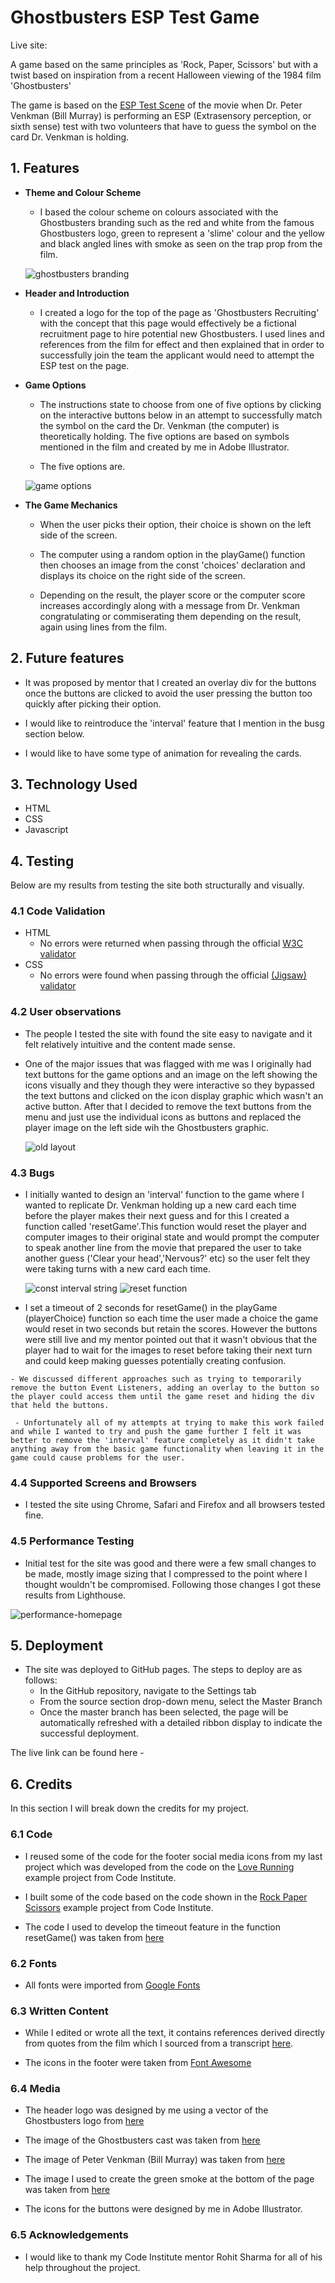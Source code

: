 # Ghostbusters ESP Test Game

Live site: 

A game based on the same principles as 'Rock, Paper, Scissors' but with a twist based on inspiration from a recent Halloween viewing of the 1984 film 'Ghostbusters'

The game is based on the [ESP Test Scene](https://youtu.be/HW8Ua49dCYk) of the movie when Dr. Peter Venkman (Bill Murray) is performing an ESP (Extrasensory perception, or sixth sense) test with two volunteers that have to guess the symbol on the card Dr. Venkman is holding.


## 1. Features 



- __Theme and Colour Scheme__

  - I based the colour scheme on colours associated with the Ghostbusters branding such as the red and white from the famous Ghostbusters logo, green to represent a 'slime' colour and the yellow and black angled lines with smoke as seen on the trap prop from the film.


  ![ghostbusters branding](readme-images/ghostbusters_branding.jpg)


  
- __Header and Introduction__

  - I created a logo for the top of the page as 'Ghostbusters Recruiting' with the concept that this page would effectively be a fictional recruitment page to hire potential new Ghostbusters. I used lines and references from the film for effect and then explained that in order to successfully join the team the applicant would need to attempt the ESP test on the page.

- __Game Options__

  - The instructions state to choose from one of five options by clicking on the interactive buttons below in an attempt to successfully match the symbol on the card the Dr. Venkman (the computer) is theoretically holding. The five options are based on symbols mentioned in the film and created by me in Adobe Illustrator.

  - The five options are.

  ![game options](readme-images/game-options.png)

- __The Game Mechanics__

  - When the user picks their option, their choice is shown on the left side of the screen. 

   - The computer using a random option in the playGame() function then chooses an image from the const 'choices' declaration and displays its choice on the right side of the screen.

   - Depending on the result, the player score or the computer score increases accordingly along with a message from Dr. Venkman congratulating or commiserating them depending on the result, again using lines from the film.



## 2. Future features

- It was proposed by mentor that I created an overlay div for the buttons once the buttons are clicked to avoid the user pressing the button too quickly after picking their option.

- I would like to reintroduce the 'interval' feature that I mention in the busg section below.

- I would like to have some type of animation for revealing the cards.

## 3. Technology Used
- HTML
- CSS
- Javascript


## 4. Testing 

Below are my results from testing the site both structurally and visually.


### 4.1 Code Validation

- HTML
  - No errors were returned when passing through the official [W3C validator](https://validator.w3.org/nu/?doc=https%3A%2F%2Ftberrigan2101.github.io%2Fproject-two%2F)
- CSS
  - No errors were found when passing through the official [(Jigsaw) validator](https://jigsaw.w3.org/css-validator/validator?uri=https%3A%2F%2Ftberrigan2101.github.io%2Fproject-two%2F&profile=css3svg&usermedium=all&warning=1&vextwarning=&lang=en)


### 4.2 User observations

- The people I tested the site with found the site easy to navigate and it felt relatively intuitive and the content made sense.

- One of the major issues that was flagged with me was I originally had text buttons for the game options and an image on the left showing the icons visually and they though they were interactive so they bypassed the text buttons and clicked on the icon display graphic which wasn't an active button. After that I decided to remove the text buttons from the menu and just use the individual icons as buttons and replaced the player image on the left side wih the Ghostbusters graphic.

  ![old layout](readme-images/old-layout.png)

### 4.3 Bugs

   - I initially wanted to design an 'interval' function to the game where I wanted to replicate Dr. Venkman holding up a new card each time before the player makes their next guess and for this I created a function called 'resetGame'.This function would reset the player and computer images to their original state and would prompt the computer to speak another line from the movie that prepared the user to take another guess ('Clear your head','Nervous?' etc) so the user felt they were taking turns with a new card each time.


     ![const interval string](readme-images/const-interval.png)
     ![reset function](readme-images/reset-function.png)

   - I set a timeout of 2 seconds for resetGame() in the playGame (playerChoice) function so each time the user made a choice the game would reset in two seconds but retain the scores. However the buttons were still live and my mentor pointed out that it wasn't obvious that the player had to wait for the images to reset before taking their next turn and could keep making guesses potentially creating confusion.

    - We discussed different approaches such as trying to temporarily remove the button Event Listeners, adding an overlay to the button so the player could access them until the game reset and hiding the div that held the buttons. 

     - Unfortunately all of my attempts at trying to make this work failed and while I wanted to try and push the game further I felt it was better to remove the 'interval' feature completely as it didn't take anything away from the basic game functionality when leaving it in the game could cause problems for the user.

### 4.4 Supported Screens and Browsers

- I tested the site using Chrome, Safari and Firefox and all browsers tested fine.

### 4.5 Performance Testing

- Initial test for the site was good and there were a few small changes to be made, mostly image sizing that I compressed to the point where I thought wouldn't be compromised. Following those changes I got these results from Lighthouse.

![performance-homepage](readme-images/performance-homepage.png)



## 5. Deployment


- The site was deployed to GitHub pages. The steps to deploy are as follows: 
  - In the GitHub repository, navigate to the Settings tab 
  - From the source section drop-down menu, select the Master Branch
  - Once the master branch has been selected, the page will be automatically refreshed with a detailed ribbon display to indicate the successful deployment. 

The live link can be found here - 


## 6. Credits 

In this section I will break down the credits for my project. 

### 6.1 Code

- I reused some of the code for the footer social media icons from my last project which was developed from the code on the [Love Running](https://learn.codeinstitute.net/courses/course-v1:CodeInstitute+LR101+2021_T1/courseware/4a07c57382724cfda5834497317f24d5/f2db5fd401004fccb43b01a6066a5333/) example project from Code Institute.

- I built some of the code based on the code shown in the [Rock Paper Scissors](https://learn.codeinstitute.net/courses/course-v1:CodeInstitute+JSE_PAGPPF+2021_Q2/courseware/30137de05cd847d1a6b6d2c7338c4655/c3bd296fe9d643af86e76e830e1470dd/) example project from Code Institute.


 - The code I used to develop the timeout feature in the function resetGame() was taken from [here](https://www.w3schools.com/js/js_timing.asp)

### 6.2 Fonts

- All fonts were imported from [Google Fonts](https://fonts.google.com/about)

### 6.3 Written Content 

- While I edited or wrote all the text, it contains references derived directly from quotes from the film which I sourced from a transcript [here](https://movies.fandom.com/wiki/Ghostbusters/Transcript).

- The icons in the footer were taken from [Font Awesome](https://fontawesome.com/)

### 6.4 Media

- The header logo was designed by me using a vector of the Ghostbusters logo from [here](https://www.brandsoftheworld.com/logo/ghostbusters-6)

- The image of the Ghostbusters cast was taken from [here](https://imgur.com/gallery/siIqH8C)

- The image of Peter Venkman (Bill Murray) was taken from [here](https://www.comingsoon.net/movies/news/1109307-bill-murray-confirmed-for-ghostbusters-2020-return#/slide/1)

- The image I used to create the green smoke at the bottom of the page was taken from [here](https://www.pngitem.com/middle/TTJwT_grey-smoke-png-transparent-image-smoke-transparent-background/)

- The icons for the buttons were designed by me in Adobe Illustrator.


### 6.5 Acknowledgements

- I would like to thank my Code Institute mentor Rohit Sharma for all of his help throughout the project.



